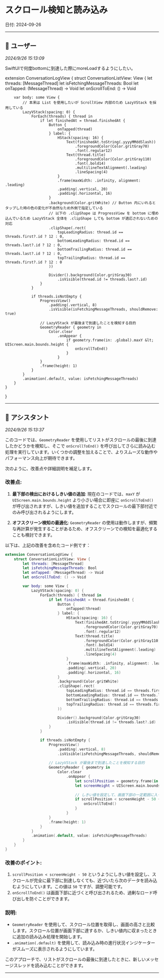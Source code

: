 # スクロール検知と読み込み

日付: 2024-09-26

---

## 👤 ユーザー
*2024/9/26 15:13:09*

SwiftUIで何度bottomに到達した際にmoreLoadするようにしたい。

extension ConversationLogView {
    struct ConversationListView: View {
        let threads: \[MessageThread\]
        let isFetchingMessageThreads: Bool
        let onTapped: (MessageThread) -&gt; Void
        let onScrollToEnd: () -&gt; Void

        var body: some View {
            // 本来は List を使用したいが ScrollView 内部のため LazyVStack を採用している
            LazyVStack(spacing: 0) {
                ForEach(threads) { thread in
                    if let finishedAt = thread.finishedAt {
                        Button {
                            onTapped(thread)
                        } label: {
                            HStack(spacing: 16) {
                                Text(finishedAt.toString(.yyyyMMddSlash))
                                    .foregroundColor(Color.gritGray70)
                                    .font(.regular12)
                                Text(thread.title)
                                    .foregroundColor(Color.gritGray110)
                                    .font(.bold14)
                                    .multilineTextAlignment(.leading)
                                    .lineSpacing(4)
                            }
                            .frame(maxWidth: .infinity, alignment: .leading)
                            .padding(.vertical, 20)
                            .padding(.horizontal, 16)
                        }
                        .background(Color.gritWhite) // Button 内にいれるとタップした時の色の変化が不自然なため外側で指定している
                        // 以下の .clipShape は ProgressView を bottom に埋め込んでいるため LazyVStack 全体を .clipShape しても bottom が適応されないための対応
                        .clipShape(.rect(
                            topLeadingRadius: thread.id == threads.first?.id ? 12 : 0,
                            bottomLeadingRadius: thread.id == threads.last?.id ? 12 : 0,
                            bottomTrailingRadius: thread.id == threads.last?.id ? 12 : 0,
                            topTrailingRadius: thread.id == threads.first?.id ? 12 : 0
                        ))

                        Divider().background(Color.gritGray30)
                            .isVisible(thread.id != threads.last?.id)
                    }
                }

                if threads.isNotEmpty {
                    ProgressView()
                        .padding(.vertical, 8)
                        .isVisible(isFetchingMessageThreads, shouldRemove: true)
                    
                    // LazyVStack が最後まで到達したことを検知する目的
                    GeometryReader { geometry in
                        Color.clear
                            .onAppear {
                                if geometry.frame(in: .global).maxY &lt; UIScreen.main.bounds.height {
                                    onScrollToEnd()
                                }
                            }
                    }
                    .frame(height: 1)
                }
            }
            .animation(.default, value: isFetchingMessageThreads)
        }
    }
}

---

## 🤖 アシスタント
*2024/9/26 15:13:37*

このコードでは、`GeometryReader` を使用してリストがスクロールの最後に到達したかどうかを検知し、そこで `onScrollToEnd()` を呼び出してさらに読み込む処理を実行しています。いくつかの調整を加えることで、よりスムーズな動作やパフォーマンス向上が期待できます。

次のように、改善点や詳細説明を補足します。

### 改善点:
1. **最下部の検出におけるしきい値の追加**:
   現在のコードでは、`maxY` が `UIScreen.main.bounds.height` より小さい場合に即座に `onScrollToEnd()` が呼び出されますが、しきい値を追加することでスクロールの最下部付近でのみ呼び出されるようにします。
   
2. **オフスクリーン検知の最適化**:
   `GeometryReader` の使用は動作しますが、頻繁な再計算が発生することがあるため、オフスクリーンでの検知を最適化することも検討できます。

以下は、上記の改善を含めたコード例です：

```swift
extension ConversationLogView {
    struct ConversationListView: View {
        let threads: [MessageThread]
        let isFetchingMessageThreads: Bool
        let onTapped: (MessageThread) -> Void
        let onScrollToEnd: () -> Void

        var body: some View {
            LazyVStack(spacing: 0) {
                ForEach(threads) { thread in
                    if let finishedAt = thread.finishedAt {
                        Button {
                            onTapped(thread)
                        } label: {
                            HStack(spacing: 16) {
                                Text(finishedAt.toString(.yyyyMMddSlash))
                                    .foregroundColor(Color.gritGray70)
                                    .font(.regular12)
                                Text(thread.title)
                                    .foregroundColor(Color.gritGray110)
                                    .font(.bold14)
                                    .multilineTextAlignment(.leading)
                                    .lineSpacing(4)
                            }
                            .frame(maxWidth: .infinity, alignment: .leading)
                            .padding(.vertical, 20)
                            .padding(.horizontal, 16)
                        }
                        .background(Color.gritWhite)
                        .clipShape(.rect(
                            topLeadingRadius: thread.id == threads.first?.id ? 12 : 0,
                            bottomLeadingRadius: thread.id == threads.last?.id ? 12 : 0,
                            bottomTrailingRadius: thread.id == threads.last?.id ? 12 : 0,
                            topTrailingRadius: thread.id == threads.first?.id ? 12 : 0
                        ))

                        Divider().background(Color.gritGray30)
                            .isVisible(thread.id != threads.last?.id)
                    }
                }

                if threads.isNotEmpty {
                    ProgressView()
                        .padding(.vertical, 8)
                        .isVisible(isFetchingMessageThreads, shouldRemove: true)
                    
                    // LazyVStack が最後まで到達したことを検知する目的
                    GeometryReader { geometry in
                        Color.clear
                            .onAppear {
                                let scrollPosition = geometry.frame(in: .global).maxY
                                let screenHeight = UIScreen.main.bounds.height
                                
                                // しきい値を設定して、画面下部の一定範囲に入ったときにロードを開始
                                if scrollPosition < screenHeight - 50 {
                                    onScrollToEnd()
                                }
                            }
                    }
                    .frame(height: 1)
                }
            }
            .animation(.default, value: isFetchingMessageThreads)
        }
    }
}
```

### 改善のポイント:
1. `scrollPosition < screenHeight - 50` というようにしきい値を設定し、スクロールが完全に最下部に到達しなくても、近づいたら次のデータを読み込むようにしています。この値は `50` ですが、調整可能です。
2. `onScrollToEnd()` は画面下部に近づくと呼び出されるため、過剰なロード呼び出しを防ぐことができます。

### 説明:
- `GeometryReader` を使用して、スクロール位置を取得し、画面の高さと比較します。スクロール位置が画面下部に達するか、しきい値内に収まったときに追加の読み込み処理を開始します。
- `.animation(.default)` を使用して、読み込み時の進行状況インジケーターがスムーズに表示されるようにしています。

このアプローチで、リストがスクロールの最後に到達したときに、新しいメッセージスレッドを読み込むことができます。

---
